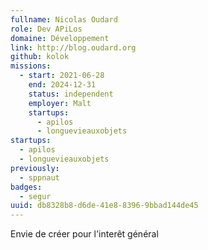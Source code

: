 ```yaml
---
fullname: Nicolas Oudard
role: Dev APiLos
domaine: Développement
link: http://blog.oudard.org
github: kolok
missions:
  - start: 2021-06-28
    end: 2024-12-31
    status: independent
    employer: Malt
    startups:
      - apilos
      - longuevieauxobjets
startups:
  - apilos
  - longuevieauxobjets
previously:
  - sppnaut
badges:
  - segur
uuid: db8328b8-d6de-41e8-8396-9bbad144de45
---
```

Envie de créer pour l'interêt général